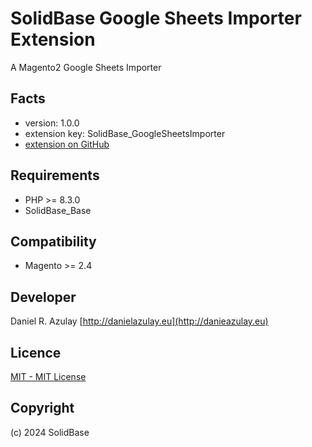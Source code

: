 SolidBase Google Sheets Importer Extension
=====================
A Magento2 Google Sheets Importer

Facts
-----
- version: 1.0.0
- extension key: SolidBase_GoogleSheetsImporter
- [extension on GitHub](https://github.com/drazulay/magento2-module-googlesheetseimporter)

Requirements
------------
- PHP >= 8.3.0
- SolidBase_Base

Compatibility
-------------
- Magento >= 2.4

Developer
---------
Daniel R. Azulay
[http://danielazulay.eu](http://danieazulay.eu)

Licence
-------
[MIT - MIT License](http://opensource.org/licenses/mit)

Copyright
---------
(c) 2024 SolidBase
